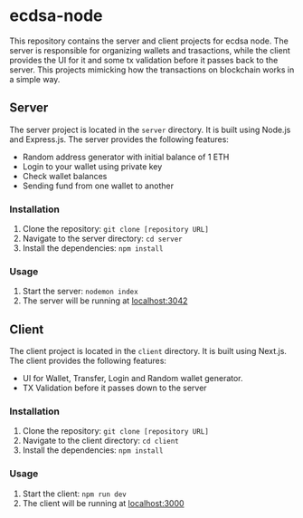 # ecdsa-node 

This repository contains the server and client projects for ecdsa node. The server is responsible for organizing wallets and trasactions, while the client provides the UI for it and some tx validation before it passes back to the server. This projects mimicking how the transactions on blockchain works in a simple way.

## Server

The server project is located in the `server` directory. It is built using Node.js and Express.js. The server provides the following features:

- Random address generator with initial balance of 1 ETH
- Login to your wallet using private key
- Check wallet balances
- Sending fund from one wallet to another

### Installation

1. Clone the repository: `git clone [repository URL]`
2. Navigate to the server directory: `cd server`
3. Install the dependencies: `npm install`

### Usage

1. Start the server: `nodemon index`
2. The server will be running at [localhost:3042](http://localhost:3042)

## Client

The client project is located in the `client` directory. It is built using Next.js. The client provides the following features:

- UI for Wallet, Transfer, Login and Random wallet generator.
- TX Validation before it passes down to the server

### Installation

1. Clone the repository: `git clone [repository URL]`
2. Navigate to the client directory: `cd client`
3. Install the dependencies: `npm install`

### Usage

1. Start the client: `npm run dev`
2. The client will be running at [localhost:3000](http://localhost:3000)
